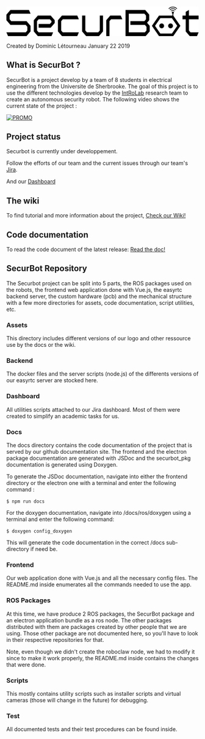 ![Securbot](assets/securbot_logo_text.svg)

Created by Dominic Létourneau
January 22 2019

## What is SecurBot ?
SecurBot is a project develop by a team of 8 students in electrical engineering from the Universite de Sherbrooke. The goal of this project is to use the different technologies develop by the [IntRoLab](https://introlab.3it.usherbrooke.ca/mediawiki-introlab/index.php/Main_Page) research team to create an autonomous security robot. The following video shows the current state of the project :

[![PROMO](https://img.youtube.com/vi/6ueq7txrOng/0.jpg)](https://www.youtube.com/watch?v=6ueq7txrOng)

## Project status

Securbot is currently under developpement.

Follow the efforts of our team and the current issues through our team's [Jira](https://securbot.gel.usherbrooke.ca/jira/projects/SEC/issues/).

And our [Dashboard](https://securbot.gel.usherbrooke.ca/dashboard/dashboard.pdf)

## The wiki
To find tutorial and more information about the project, [Check our Wiki!](https://github.com/introlab/securbot/wiki)

## Code documentation
To read the code document of the latest release: [Read the doc!](https://introlab.github.io/securbot/)

## SecurBot Repository

The Securbot project can be split into 5 parts, the ROS packages used on the robots, the frontend web application done with Vue.js, the easyrtc backend server, the custom hardware (pcb) and the mechanical structure with a few more directories for assets, code documentation, script utilities, etc.

### Assets
This directory includes different versions of our logo and other ressource use by the docs or the wiki.

### Backend
The docker files and the server scripts (node.js) of the differents versions of our easyrtc server are stocked here.

### Dashboard
All utilities scripts attached to our Jira dashboard. Most of them were created to simplify an academic tasks for us.

### Docs
The docs directory contains the code documentation of the project that is served by our github documentation site. The frontend and the electron package documentation are generated with JSDoc and the securbot_pkg documentation is generated using Doxygen.

To generate the JSDoc documentation, navigate into either the frontend directory or the electron one with a terminal and enter the following command :
```
$ npm run docs
```

For the doxygen documentation, navigate into /docs/ros/doxygen using a terminal and enter the following command:
```
$ doxygen config_doxygen
```

This will generate the code documentation in the correct /docs sub-directory if need be.

### Frontend
Our web application done with Vue.js and all the necessary config files. The README.md inside enumerates all the commands needed to use the app.

### ROS Packages

At this time, we have produce 2 ROS packages, the SecurBot package and an electron application bundle as a ros node. The other packages distributed with them are packages created by other people that we are using. Those other package are not documented here, so you'll have to look in their respective repositories for that.

Note, even though we didn't create the roboclaw node, we had to modify it since to make it work properly, the README.md inside contains the changes that were done.

### Scripts
This mostly contains utility scripts such as installer scripts and virtual cameras (those will change in the future) for debugging.

### Test
All documented tests and their test procedures can be found inside.


